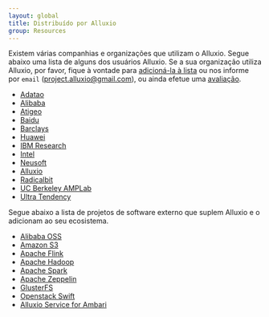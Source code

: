 ```yaml
---
layout: global
title: Distribuído por Alluxio
group: Resources
---
```


Existem várias companhias e organizações que utilizam o Alluxio. Segue abaixo uma lista de alguns dos
usuários Alluxio. Se a sua organização utiliza Alluxio, por favor, fique à vontade para 
[adicioná-la à lista](https://github.com/alluxio/alluxio/blob/master/docs/en/Powered-By-Alluxio.md)
ou nos informe por `email` (project.alluxio@gmail.com), ou ainda efetue uma 
[avaliação](https://docs.google.com/forms/d/e/1FAIpQLSfRTSKlysTNq9Zg-_Q87tRvs9CPWc49LjdMkEYUW-DlXSxPig/viewform).

* [Adatao](http://adatao.com/)
* [Alibaba](http://www.alibaba.com/)
* [Atigeo](http://atigeo.com/)
* [Baidu](http://www.baidu.com/)
* [Barclays](http://www.barclays.co.uk/)
* [Huawei](http://www.huawei.com/)
* [IBM Research](http://www.research.ibm.com/)
* [Intel](http://www.intel.com/)
* [Neusoft](http://www.neusoft.com/)
* [Alluxio](http://www.alluxio.com/)
* [Radicalbit](http://www.radicalbit.io)
* [UC Berkeley AMPLab](https://amplab.cs.berkeley.edu/)
* [Ultra Tendency](http://ultratendency.com/)

Segue abaixo a lista de projetos de software externo que suplem Alluxio e o adicionam ao seu ecosistema.

* [Alibaba OSS](http://www.aliyun.com/product/oss/?lang=en)
* [Amazon S3](https://aws.amazon.com/s3/)
* [Apache Flink](https://flink.apache.org/)
* [Apache Hadoop](https://hadoop.apache.org/)
* [Apache Spark](http://spark.apache.org/)
* [Apache Zeppelin](http://zeppelin-project.org/)
* [GlusterFS](http://www.gluster.org/)
* [Openstack Swift](http://docs.openstack.org/developer/swift/)
* [Alluxio Service for Ambari](https://github.com/chuyqa/tachyon-ambari-service)
